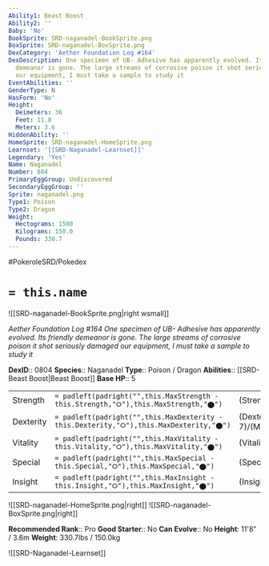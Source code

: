 ```yaml
---
Ability1: Beast Boost
Ability2: ''
Baby: 'No'
BookSprite: SRD-naganadel-BookSprite.png
BoxSprite: SRD-naganadel-BoxSprite.png
DexCategory: 'Aether Foundation Log #164'
DexDescription: One specimen of UB- Adhesive has apparently evolved. Its friendly
  demeanor is gone. The large streams of corrosive poison it shot seriously damaged
  our equipment, I must take a sample to study it
EventAbilities: ''
GenderType: N
HasForm: 'No'
Height:
  Deimeters: 36
  Feet: 11.8
  Meters: 3.6
HiddenAbility: ''
HomeSprite: SRD-naganadel-HomeSprite.png
Learnset: '[[SRD-Naganadel-Learnset]]'
Legendary: 'Yes'
Name: Naganadel
Number: 804
PrimaryEggGroup: Undiscovered
SecondaryEggGroup: ''
Sprite: naganadel.png
Type1: Poison
Type2: Dragon
Weight:
  Hectograms: 1500
  Kilograms: 150.0
  Pounds: 330.7
---
```


#PokeroleSRD/Pokedex

# `= this.name`

![[SRD-naganadel-BookSprite.png|right wsmall]]

*Aether Foundation Log #164*
*One specimen of UB- Adhesive has apparently evolved. Its friendly demeanor is gone. The large streams of corrosive poison it shot seriously damaged our equipment, I must take a sample to study it*

**DexID**:: 0804
**Species**:: Naganadel
**Type**:: Poison / Dragon
**Abilities**:: [[SRD-Beast Boost|Beast Boost]]
**Base HP**:: 5

|           |                                                                                        |                                          |
| --------- | -------------------------------------------------------------------------------------- | ---------------------------------------- |
| Strength  | `= padleft(padright("",this.MaxStrength - this.Strength,"⭘"),this.MaxStrength,"⬤")`    | (Strength::5)/(MaxStrength::5)   |
| Dexterity | `= padleft(padright("",this.MaxDexterity - this.Dexterity,"⭘"),this.MaxDexterity,"⬤")` | (Dexterity:: 7)/(MaxDexterity::7) |
| Vitality  | `= padleft(padright("",this.MaxVitality - this.Vitality,"⭘"),this.MaxVitality,"⬤")`    | (Vitality::5)/(MaxVitality::5)   |
| Special   | `= padleft(padright("",this.MaxSpecial - this.Special,"⭘"),this.MaxSpecial,"⬤")`       | (Special::7)/(MaxSpecial::7)     |
| Insight   | `= padleft(padright("",this.MaxInsight - this.Insight,"⭘"),this.MaxInsight,"⬤")`       | (Insight::5)/(MaxInsight::5)     |

![[SRD-naganadel-HomeSprite.png|right]]
![[SRD-naganadel-BoxSprite.png|right]]

**Recommended Rank**:: Pro
**Good Starter**:: No
**Can Evolve**:: No
**Height**: 11'8" / 3.6m
**Weight**: 330.7lbs / 150.0kg

![[SRD-Naganadel-Learnset]]